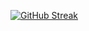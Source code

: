 


[![GitHub Streak](https://github-readme-streak-stats.herokuapp.com/?user=mafaldasalomao)](https://git.io/streak-stats)
